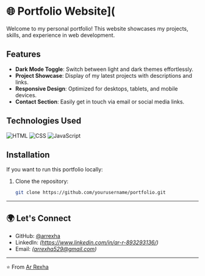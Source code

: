 # 🌐 Portfolio Website](

Welcome to my personal portfolio! This website showcases my projects, skills, and experience in web development.  

## Features

- **Dark Mode Toggle**: Switch between light and dark themes effortlessly.
- **Project Showcase**: Display of my latest projects with descriptions and links.
- **Responsive Design**: Optimized for desktops, tablets, and mobile devices.
- **Contact Section**: Easily get in touch via email or social media links.

## Technologies Used

![HTML](https://img.shields.io/badge/-HTML-E34F26?style=flat&logo=html5&logoColor=white)
![CSS](https://img.shields.io/badge/-CSS-1572B6?style=flat&logo=css3&logoColor=white)
![JavaScript](https://img.shields.io/badge/-JavaScript-F7DF1E?style=flat&logo=javascript&logoColor=black)


## Installation

If you want to run this portfolio locally:

1. Clone the repository:  
   ```bash
   git clone https://github.com/yourusername/portfolio.git

---
## 🌍 Let's Connect
- GitHub: [@arrexha](https://github.com/arrexha)  
- LinkedIn: *(https://www.linkedin.com/in/ar-r-893293136/)*  
- Email: *(arrexha529@gmail.com)*

---

⭐️ From [Ar Rexha](https://github.com/arrexha)
